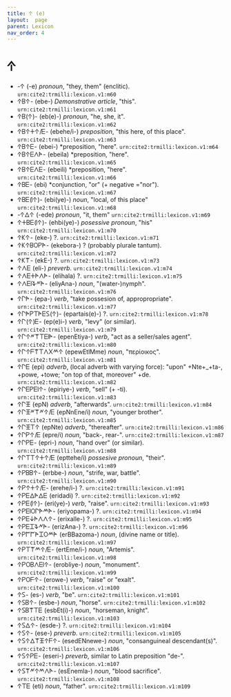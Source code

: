 ```yaml
---
title: 𐊁 (e)
layout:  page
parent: Lexicon
nav_order: 4
---
```




# 𐊁


- -𐊁 (-e) *pronoun*, "they, them" (enclitic). `urn:cite2:trmilli:lexicon.v1:m60`
- 𐊁𐊂𐊁- (ebe-) *Demonstrative article*, "this". `urn:cite2:trmilli:lexicon.v1:m61`
- 𐊁𐊂(𐊁)- (eb(e)-) *pronoun*, "he, she, it". `urn:cite2:trmilli:lexicon.v1:m62`
- 𐊁𐊂𐊁𐊛𐊁/𐊆- (ebehe/i-) *preposition*, "this here, of this place". `urn:cite2:trmilli:lexicon.v1:m63`
- 𐊁𐊂𐊁𐊆- (ebei-) *preposition, "here". `urn:cite2:trmilli:lexicon.v1:m64`
- 𐊁𐊂𐊁𐊆𐊍𐊀- (ebeila) *preposition, "here". `urn:cite2:trmilli:lexicon.v1:m65`
- 𐊁𐊂𐊁𐊆𐊍𐊆- (ebeili) *preposition, "here". `urn:cite2:trmilli:lexicon.v1:m66`
- 𐊁𐊂𐊆- (ebi) *conjunction, "or" (+ negative ="nor"). `urn:cite2:trmilli:lexicon.v1:m67`
- 𐊁𐊂𐊆(𐊊𐊁)- (ebi(ye)-) *noun*, "local, of this place" `urn:cite2:trmilli:lexicon.v1:m68`
- -𐊁𐊅𐊁 (-ede) *pronoun*, "it, them" `urn:cite2:trmilli:lexicon.v1:m69`
- 𐊁𐊛𐊂𐊆(𐊊𐊁)- (ehbi(ye)-) *posessive pronoun*, "his" `urn:cite2:trmilli:lexicon.v1:m70`
- 𐊁𐊋𐊁- (eke-) ?. `urn:cite2:trmilli:lexicon.v1:m71`
- 𐊁𐊋𐊁𐊂𐊒𐊕𐊀- (ekebora-) ? (probably plurale tantum). `urn:cite2:trmilli:lexicon.v1:m72`
- 𐊁𐊋𐊚- (ekE-) ?. `urn:cite2:trmilli:lexicon.v1:m73`
- 𐊁𐊍𐊆 (eli-) *preverb*. `urn:cite2:trmilli:lexicon.v1:m74`
- 𐊁𐊍𐊆𐊛𐊀𐊍𐊀- (elihala) ?. `urn:cite2:trmilli:lexicon.v1:m75`
- 𐊁𐊍𐊆𐊊𐊙𐊏𐊀- (eliyAna-) *noun*, "(water-)nymph". `urn:cite2:trmilli:lexicon.v1:m76`
- 𐊁𐊓𐊀- (epa-) *verb*, "take possesion of, appropropriate". `urn:cite2:trmilli:lexicon.v1:m77`
- 𐊁𐊓𐊀𐊕𐊗𐊀𐊆𐊖(𐊁)- (epartais(e)-) ?. `urn:cite2:trmilli:lexicon.v1:m78`
- 𐊁𐊓(𐊁)𐊆- (ep(e)i-) *verb*, "levy" (or similar). `urn:cite2:trmilli:lexicon.v1:m79`
- 𐊁𐊓𐊁𐊏𐊚𐊗𐊆𐊊𐊀- (epenEtiya-) *verb*, "act as a seller/sales agent". `urn:cite2:trmilli:lexicon.v1:m80`
- 𐊁𐊓𐊁𐊇𐊚𐊗𐊍𐊐𐊎𐊁 (epewEtlMme) *noun*, "περίοικος". `urn:cite2:trmilli:lexicon.v1:m81`
- 𐊁𐊓𐊆 (epi) *adverb*, (local adverb with varying force): "upon" +Nte+_+ta-, +powe, +towe; "on top of that, moreover" +de. `urn:cite2:trmilli:lexicon.v1:m82`
- 𐊁𐊓𐊆𐊕𐊆𐊊𐊁- (epiriye-) *verb*, "sell" (+ -ti). `urn:cite2:trmilli:lexicon.v1:m83`
- 𐊁𐊓𐊑 (epN) *adverb*, "afterwards". `urn:cite2:trmilli:lexicon.v1:m84`
- 𐊁𐊓𐊑𐊏𐊚𐊏𐊁/𐊆 (epNnEne/i) *noun*, "younger brother". `urn:cite2:trmilli:lexicon.v1:m85`
- 𐊁𐊓𐊑𐊗𐊁 (epNte) *adverb*, "thereafter". `urn:cite2:trmilli:lexicon.v1:m86`
- 𐊁𐊓𐊕𐊁/𐊆 (epre/i) *noun*, "back-, rear-". `urn:cite2:trmilli:lexicon.v1:m87`
- 𐊁𐊓𐊕𐊆- (epri-) *noun*, "hand over" (or similar). `urn:cite2:trmilli:lexicon.v1:m88`
- 𐊁𐊓𐊗𐊗𐊁𐊛𐊁/𐊆 (epttehe/i) *possesive pronoun*, "their". `urn:cite2:trmilli:lexicon.v1:m89`
- 𐊁𐊕𐊂𐊂𐊁- (erbbe-) *noun*, "strife, war, battle". `urn:cite2:trmilli:lexicon.v1:m90`
- 𐊁𐊕𐊁𐊛𐊁/𐊆- (erehe/i-) ?. `urn:cite2:trmilli:lexicon.v1:m91`
- 𐊁𐊕𐊆𐊅𐊀𐊅𐊆 (eridadi) ?. `urn:cite2:trmilli:lexicon.v1:m92`
- 𐊁𐊕𐊆(𐊊𐊁)- (eri(ye)-) *verb*, "raise". `urn:cite2:trmilli:lexicon.v1:m93`
- 𐊁𐊕𐊆𐊊𐊒𐊓𐊀𐊎𐊀- (eriyopama-) ?. `urn:cite2:trmilli:lexicon.v1:m94`
- 𐊁𐊕𐊆𐊜𐊀𐊍𐊍𐊁- (erixalle-) ?. `urn:cite2:trmilli:lexicon.v1:m95`
- 𐊁𐊕𐊆𐊈𐊙𐊏𐊀- (erizAna-) ?. `urn:cite2:trmilli:lexicon.v1:m96`
- 𐊁𐊕𐊃𐊃𐊀𐊈𐊒𐊎𐊀 (erBBazoma-) *noun*, (divine name or title). `urn:cite2:trmilli:lexicon.v1:m97`
- 𐊁𐊕𐊗𐊚𐊎𐊁/𐊆- (ertEme/i-) *noun*, "Artemis". `urn:cite2:trmilli:lexicon.v1:m98`
- 𐊁𐊕𐊒𐊂𐊍𐊆𐊊𐊁- (erobliye-) *noun*, "monument". `urn:cite2:trmilli:lexicon.v1:m99`
- 𐊁𐊕𐊒𐊇𐊁- (erowe-) *verb*, "raise" or "exalt". `urn:cite2:trmilli:lexicon.v1:m100`
- 𐊁𐊖- (es-) *verb*, "be". `urn:cite2:trmilli:lexicon.v1:m101`
- 𐊁𐊖𐊂𐊁- (esbe-) *noun*, "horse". `urn:cite2:trmilli:lexicon.v1:m102`
- 𐊁𐊖𐊂𐊚𐊗𐊆 (esbEt(i)-) *noun*, "horseman, knight". `urn:cite2:trmilli:lexicon.v1:m103`
- 𐊁𐊖𐊅𐊁- (esde-) ?. `urn:cite2:trmilli:lexicon.v1:m104`
- 𐊁𐊖𐊁- (ese-) *preverb*. `urn:cite2:trmilli:lexicon.v1:m105`
- 𐊁𐊖𐊁𐊅𐊚𐊑𐊁𐊇𐊁- (esedENnewe-) *noun*, "consanguineal descendant(s)". `urn:cite2:trmilli:lexicon.v1:m106`
- 𐊁𐊖𐊁𐊕𐊆- (eseri-) *preverb*, similar to Latin preposition "de-". `urn:cite2:trmilli:lexicon.v1:m107`
- 𐊁𐊖𐊚𐊏𐊁𐊎𐊍𐊀- (esEnemla-) *noun*, "blood sacrifice". `urn:cite2:trmilli:lexicon.v1:m108`
- 𐊁𐊗𐊆 (eti) *noun*, "father". `urn:cite2:trmilli:lexicon.v1:m109`